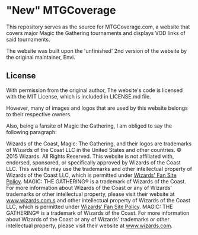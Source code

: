 "New" MTGCoverage
=================

This repository serves as the source for MTGCoverage.com, a website that covers major Magic the Gathering tournaments and displays VOD links of said tournaments.

The website was built upon the 'unfinished' 2nd version of the website by the original maintainer, Envi.

License
-------

With permission from the original author, The website's code is licensed with the MIT License, which is included in LICENSE.md file.

However, many of images and logos that are used by this website belongs to their respective owners.

Also, being a fansite of Magic the Gathering, I am obliged to say the following paragraph:

Wizards of the Coast, Magic: The Gathering, and their logos are trademarks of Wizards of the Coast LLC in the United States and other countries. © 2015 Wizards. All Rights Reserved. This website is not affiliated with, endorsed, sponsored, or specifically approved by Wizards of the Coast LLC. This website may use the trademarks and other intellectual property of Wizards of the Coast LLC, which is permitted under [Wizards' Fan Site Policy](http://magic.wizards.com/en/content/origins-fan-kit). MAGIC: THE GATHERING® is a trademark of Wizards of the Coast. For more information about Wizards of the Coast or any of Wizards' trademarks or other intellectual property, please visit their website at www.wizards.com.s and other intellectual property of Wizards of the Coast LLC, which is permitted under [Wizards' Fan Site Policy](http://magic.wizards.com/en/content/origins-fan-kit). MAGIC: THE GATHERING® is a trademark of Wizards of the Coast. For more information about Wizards of the Coast or any of Wizards' trademarks or other intellectual property, please visit their website at www.wizards.com.